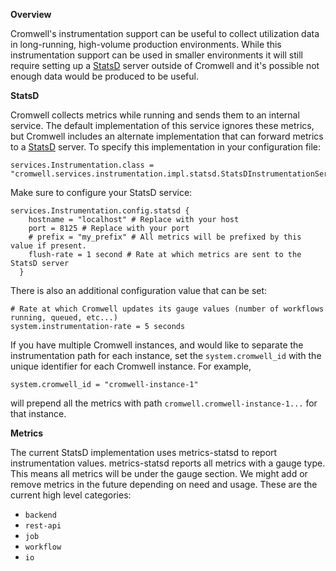 **Overview**

Cromwell's instrumentation support can be useful to collect utilization data in long-running, high-volume
production environments. While this instrumentation support can be used in smaller environments it will still require setting up a
[StatsD](https://github.com/etsy/statsd) server outside of Cromwell and it's possible not enough data would be produced to be useful.  

**StatsD**

Cromwell collects metrics while running and sends them to an internal service. The default implementation of this service
ignores these metrics, but Cromwell includes an alternate implementation that can forward metrics to a
[StatsD](https://github.com/etsy/statsd) server.
To specify this implementation in your configuration file:

```hocon
services.Instrumentation.class = "cromwell.services.instrumentation.impl.statsd.StatsDInstrumentationServiceActor"
```
Make sure to configure your StatsD service:

```hocon
services.Instrumentation.config.statsd {
    hostname = "localhost" # Replace with your host
    port = 8125 # Replace with your port
    # prefix = "my_prefix" # All metrics will be prefixed by this value if present.
    flush-rate = 1 second # Rate at which metrics are sent to the StatsD server
  }
```

There is also an additional configuration value that can be set: 

```hocon
# Rate at which Cromwell updates its gauge values (number of workflows running, queued, etc...)
system.instrumentation-rate = 5 seconds
```

If you have multiple Cromwell instances, and would like to separate the instrumentation path for each instance, set the `system.cromwell_id` with the unique identifier for each Cromwell instance. For example,
```hocon
system.cromwell_id = "cromwell-instance-1"
```
will prepend all the metrics with path `cromwell.cromwell-instance-1...` for that instance.


**Metrics**

The current StatsD implementation uses metrics-statsd to report instrumentation values.
metrics-statsd reports all metrics with a gauge type.
This means all metrics will be under the gauge section. We might add or remove metrics in the future depending on need and usage.
These are the current high level categories:

* `backend`
* `rest-api`
* `job`
* `workflow`
* `io`
